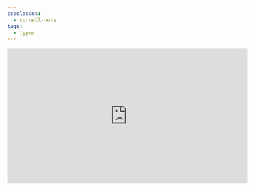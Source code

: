 ```yaml
---
cssclasses:
  - cornell-note
tags:
  - types
---
```

<iframe width="560" height="315" src="https://www.youtube.com/embed/NGZRBgp5G5M?si=E4UC2LSY4dQCZCmp" title="YouTube video player" frameborder="0" allow="accelerometer; autoplay; clipboard-write; encrypted-media; gyroscope; picture-in-picture; web-share" allowfullscreen></iframe>